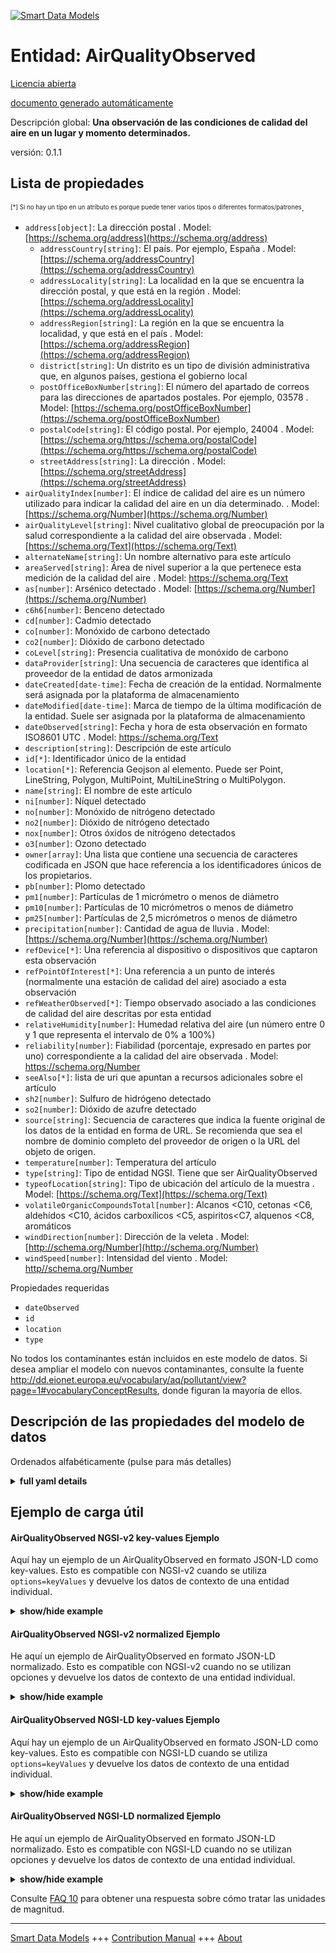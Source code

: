 <!-- 10-Header -->  
[![Smart Data Models](https://smartdatamodels.org/wp-content/uploads/2022/01/SmartDataModels_logo.png "Logo")](https://smartdatamodels.org)  
Entidad: AirQualityObserved  
===========================<!-- /10-Header -->  
<!-- 15-License -->  
[Licencia abierta](https://github.com/smart-data-models//dataModel.Environment/blob/master/AirQualityObserved/LICENSE.md)  
[documento generado automáticamente](https://docs.google.com/presentation/d/e/2PACX-1vTs-Ng5dIAwkg91oTTUdt8ua7woBXhPnwavZ0FxgR8BsAI_Ek3C5q97Nd94HS8KhP-r_quD4H0fgyt3/pub?start=false&loop=false&delayms=3000#slide=id.gb715ace035_0_60)  
<!-- /15-License -->  
<!-- 20-Description -->  
Descripción global: **Una observación de las condiciones de calidad del aire en un lugar y momento determinados.**  
versión: 0.1.1  
<!-- /20-Description -->  
<!-- 30-PropertiesList -->  

## Lista de propiedades  

<sup><sub>[*] Si no hay un tipo en un atributo es porque puede tener varios tipos o diferentes formatos/patrones</sub></sup>.  
- `address[object]`: La dirección postal  . Model: [https://schema.org/address](https://schema.org/address)	- `addressCountry[string]`: El país. Por ejemplo, España  . Model: [https://schema.org/addressCountry](https://schema.org/addressCountry)  
	- `addressLocality[string]`: La localidad en la que se encuentra la dirección postal, y que está en la región  . Model: [https://schema.org/addressLocality](https://schema.org/addressLocality)  
	- `addressRegion[string]`: La región en la que se encuentra la localidad, y que está en el país  . Model: [https://schema.org/addressRegion](https://schema.org/addressRegion)  
	- `district[string]`: Un distrito es un tipo de división administrativa que, en algunos países, gestiona el gobierno local    
	- `postOfficeBoxNumber[string]`: El número del apartado de correos para las direcciones de apartados postales. Por ejemplo, 03578  . Model: [https://schema.org/postOfficeBoxNumber](https://schema.org/postOfficeBoxNumber)  
	- `postalCode[string]`: El código postal. Por ejemplo, 24004  . Model: [https://schema.org/https://schema.org/postalCode](https://schema.org/https://schema.org/postalCode)  
	- `streetAddress[string]`: La dirección  . Model: [https://schema.org/streetAddress](https://schema.org/streetAddress)  
- `airQualityIndex[number]`: El índice de calidad del aire es un número utilizado para indicar la calidad del aire en un día determinado.  . Model: [https://schema.org/Number](https://schema.org/Number)- `airQualityLevel[string]`: Nivel cualitativo global de preocupación por la salud correspondiente a la calidad del aire observada  . Model: [https://schema.org/Text](https://schema.org/Text)- `alternateName[string]`: Un nombre alternativo para este artículo  - `areaServed[string]`: Área de nivel superior a la que pertenece esta medición de la calidad del aire  . Model: [https://schema.org/Text ](https://schema.org/Text )- `as[number]`: Arsénico detectado  . Model: [https://schema.org/Number](https://schema.org/Number)- `c6h6[number]`: Benceno detectado  - `cd[number]`: Cadmio detectado  - `co[number]`: Monóxido de carbono detectado  - `co2[number]`: Dióxido de carbono detectado  - `coLevel[string]`: Presencia cualitativa de monóxido de carbono  - `dataProvider[string]`: Una secuencia de caracteres que identifica al proveedor de la entidad de datos armonizada  - `dateCreated[date-time]`: Fecha de creación de la entidad. Normalmente será asignada por la plataforma de almacenamiento  - `dateModified[date-time]`: Marca de tiempo de la última modificación de la entidad. Suele ser asignada por la plataforma de almacenamiento  - `dateObserved[string]`: Fecha y hora de esta observación en formato ISO8601 UTC  . Model: [https://schema.org/Text ](https://schema.org/Text )- `description[string]`: Descripción de este artículo  - `id[*]`: Identificador único de la entidad  - `location[*]`: Referencia Geojson al elemento. Puede ser Point, LineString, Polygon, MultiPoint, MultiLineString o MultiPolygon.  - `name[string]`: El nombre de este artículo  - `ni[number]`: Níquel detectado  - `no[number]`: Monóxido de nitrógeno detectado  - `no2[number]`: Dióxido de nitrógeno detectado  - `nox[number]`: Otros óxidos de nitrógeno detectados  - `o3[number]`: Ozono detectado  - `owner[array]`: Una lista que contiene una secuencia de caracteres codificada en JSON que hace referencia a los identificadores únicos de los propietarios.  - `pb[number]`: Plomo detectado  - `pm1[number]`: Partículas de 1 micrómetro o menos de diámetro  - `pm10[number]`: Partículas de 10 micrómetros o menos de diámetro  - `pm25[number]`: Partículas de 2,5 micrómetros o menos de diámetro  - `precipitation[number]`: Cantidad de agua de lluvia  . Model: [https://schema.org/Number](https://schema.org/Number)- `refDevice[*]`: Una referencia al dispositivo o dispositivos que captaron esta observación  - `refPointOfInterest[*]`: Una referencia a un punto de interés (normalmente una estación de calidad del aire) asociado a esta observación  - `refWeatherObserved[*]`:  Tiempo observado asociado a las condiciones de calidad del aire descritas por esta entidad  - `relativeHumidity[number]`: Humedad relativa del aire (un número entre 0 y 1 que representa el intervalo de 0% a 100%)  - `reliability[number]`: Fiabilidad (porcentaje, expresado en partes por uno) correspondiente a la calidad del aire observada  . Model: [https://schema.org/Number ](https://schema.org/Number )- `seeAlso[*]`: lista de uri que apuntan a recursos adicionales sobre el artículo  - `sh2[number]`: Sulfuro de hidrógeno detectado  - `so2[number]`: Dióxido de azufre detectado  - `source[string]`: Secuencia de caracteres que indica la fuente original de los datos de la entidad en forma de URL. Se recomienda que sea el nombre de dominio completo del proveedor de origen o la URL del objeto de origen.  - `temperature[number]`: Temperatura del artículo  - `type[string]`: Tipo de entidad NGSI. Tiene que ser AirQualityObserved  - `typeofLocation[string]`: Tipo de ubicación del artículo de la muestra  . Model: [https://schema.org/Text](https://schema.org/Text)- `volatileOrganicCompoundsTotal[number]`: Alcanos <C10, cetonas <C6, aldehídos <C10, ácidos carboxílicos <C5, aspiritos<C7, alquenos <C8, aromáticos  - `windDirection[number]`: Dirección de la veleta  . Model: [http://schema.org/Number](http://schema.org/Number)- `windSpeed[number]`: Intensidad del viento  . Model: [http//schema.org/Number](http//schema.org/Number)<!-- /30-PropertiesList -->  
<!-- 35-RequiredProperties -->  
Propiedades requeridas  
- `dateObserved`  - `id`  - `location`  - `type`  <!-- /35-RequiredProperties -->  
<!-- 40-RequiredProperties -->  
No todos los contaminantes están incluidos en este modelo de datos. Si desea ampliar el modelo con nuevos contaminantes, consulte la fuente http://dd.eionet.europa.eu/vocabulary/aq/pollutant/view?page=1#vocabularyConceptResults, donde figuran la mayoría de ellos.  
<!-- /40-RequiredProperties -->  
<!-- 50-DataModelHeader -->  
## Descripción de las propiedades del modelo de datos  
Ordenados alfabéticamente (pulse para más detalles)  
<!-- /50-DataModelHeader -->  
<!-- 60-ModelYaml -->  
<details><summary><strong>full yaml details</strong></summary>    
```yaml  
AirQualityObserved:    
  description: An observation of air quality conditions at a certain place and time.    
  properties:    
    address:    
      description: The mailing address    
      properties:    
        addressCountry:    
          description: 'The country. For example, Spain'    
          type: string    
          x-ngsi:    
            model: https://schema.org/addressCountry    
            type: Property    
        addressLocality:    
          description: 'The locality in which the street address is, and which is in the region'    
          type: string    
          x-ngsi:    
            model: https://schema.org/addressLocality    
            type: Property    
        addressRegion:    
          description: 'The region in which the locality is, and which is in the country'    
          type: string    
          x-ngsi:    
            model: https://schema.org/addressRegion    
            type: Property    
        district:    
          description: 'A district is a type of administrative division that, in some countries, is managed by the local government'    
          type: string    
          x-ngsi:    
            type: Property    
        postOfficeBoxNumber:    
          description: 'The post office box number for PO box addresses. For example, 03578'    
          type: string    
          x-ngsi:    
            model: https://schema.org/postOfficeBoxNumber    
            type: Property    
        postalCode:    
          description: 'The postal code. For example, 24004'    
          type: string    
          x-ngsi:    
            model: https://schema.org/https://schema.org/postalCode    
            type: Property    
        streetAddress:    
          description: The street address    
          type: string    
          x-ngsi:    
            model: https://schema.org/streetAddress    
            type: Property    
        streetNr:    
          description: Number identifying a specific property on a public street    
          type: string    
          x-ngsi:    
            type: Property    
      type: object    
      x-ngsi:    
        model: https://schema.org/address    
        type: Property    
    airQualityIndex:    
      description: Air quality index is a number used to report the quality of the air on any given day    
      minimum: 0    
      type: number    
      x-ngsi:    
        model: https://schema.org/Number    
        type: Property    
    airQualityLevel:    
      description: Overall qualitative level of health concern corresponding to the air quality observed    
      minLength: 2    
      type: string    
      x-ngsi:    
        model: https://schema.org/Text    
        type: Property    
    alternateName:    
      description: An alternative name for this item    
      type: string    
      x-ngsi:    
        type: Property    
    areaServed:    
      description: Higher level area to which this air quality measurement belongs to    
      type: string    
      x-ngsi:    
        model: 'https://schema.org/Text '    
        type: Property    
    as:    
      description: Arsenic detected    
      minimum: 0    
      type: number    
      x-ngsi:    
        model: https://schema.org/Number    
        type: Property    
    c6h6:    
      description: Benzene detected    
      minimum: 0    
      type: number    
      x-ngsi:    
        type: Property    
    cd:    
      description: Cadmium detected    
      minimum: 0    
      type: number    
      x-ngsi:    
        type: Property    
    co:    
      description: Carbon Monoxide detected    
      minimum: 0    
      type: number    
      x-ngsi:    
        type: Property    
    co2:    
      description: Carbon Dioxide detected    
      minimum: 0    
      type: number    
      x-ngsi:    
        type: Property    
    coLevel:    
      description: Qualitative Carbon Monoxide presence    
      type: string    
      x-ngsi:    
        type: Property    
    dataProvider:    
      description: A sequence of characters identifying the provider of the harmonised data entity    
      type: string    
      x-ngsi:    
        type: Property    
    dateCreated:    
      description: Entity creation timestamp. This will usually be allocated by the storage platform    
      format: date-time    
      type: string    
      x-ngsi:    
        type: Property    
    dateModified:    
      description: Timestamp of the last modification of the entity. This will usually be allocated by the storage platform    
      format: date-time    
      type: string    
      x-ngsi:    
        type: Property    
    dateObserved:    
      description: The date and time of this observation in ISO8601 UTCformat    
      type: string    
      x-ngsi:    
        model: 'https://schema.org/Text '    
        type: Property    
    description:    
      description: A description of this item    
      type: string    
      x-ngsi:    
        type: Property    
    id:    
      anyOf:    
        - description: Identifier format of any NGSI entity    
          maxLength: 256    
          minLength: 1    
          pattern: ^[\w\-\.\{\}\$\+\*\[\]`|~^@!,:\\]+$    
          type: string    
          x-ngsi:    
            type: Property    
        - description: Identifier format of any NGSI entity    
          format: uri    
          type: string    
          x-ngsi:    
            type: Property    
      description: Unique identifier of the entity    
      x-ngsi:    
        type: Property    
    location:    
      description: 'Geojson reference to the item. It can be Point, LineString, Polygon, MultiPoint, MultiLineString or MultiPolygon'    
      oneOf:    
        - description: Geojson reference to the item. Point    
          properties:    
            bbox:    
              items:    
                type: number    
              minItems: 4    
              type: array    
            coordinates:    
              items:    
                type: number    
              minItems: 2    
              type: array    
            type:    
              enum:    
                - Point    
              type: string    
          required:    
            - type    
            - coordinates    
          title: GeoJSON Point    
          type: object    
          x-ngsi:    
            type: GeoProperty    
        - description: Geojson reference to the item. LineString    
          properties:    
            bbox:    
              items:    
                type: number    
              minItems: 4    
              type: array    
            coordinates:    
              items:    
                items:    
                  type: number    
                minItems: 2    
                type: array    
              minItems: 2    
              type: array    
            type:    
              enum:    
                - LineString    
              type: string    
          required:    
            - type    
            - coordinates    
          title: GeoJSON LineString    
          type: object    
          x-ngsi:    
            type: GeoProperty    
        - description: Geojson reference to the item. Polygon    
          properties:    
            bbox:    
              items:    
                type: number    
              minItems: 4    
              type: array    
            coordinates:    
              items:    
                items:    
                  items:    
                    type: number    
                  minItems: 2    
                  type: array    
                minItems: 4    
                type: array    
              type: array    
            type:    
              enum:    
                - Polygon    
              type: string    
          required:    
            - type    
            - coordinates    
          title: GeoJSON Polygon    
          type: object    
          x-ngsi:    
            type: GeoProperty    
        - description: Geojson reference to the item. MultiPoint    
          properties:    
            bbox:    
              items:    
                type: number    
              minItems: 4    
              type: array    
            coordinates:    
              items:    
                items:    
                  type: number    
                minItems: 2    
                type: array    
              type: array    
            type:    
              enum:    
                - MultiPoint    
              type: string    
          required:    
            - type    
            - coordinates    
          title: GeoJSON MultiPoint    
          type: object    
          x-ngsi:    
            type: GeoProperty    
        - description: Geojson reference to the item. MultiLineString    
          properties:    
            bbox:    
              items:    
                type: number    
              minItems: 4    
              type: array    
            coordinates:    
              items:    
                items:    
                  items:    
                    type: number    
                  minItems: 2    
                  type: array    
                minItems: 2    
                type: array    
              type: array    
            type:    
              enum:    
                - MultiLineString    
              type: string    
          required:    
            - type    
            - coordinates    
          title: GeoJSON MultiLineString    
          type: object    
          x-ngsi:    
            type: GeoProperty    
        - description: Geojson reference to the item. MultiLineString    
          properties:    
            bbox:    
              items:    
                type: number    
              minItems: 4    
              type: array    
            coordinates:    
              items:    
                items:    
                  items:    
                    items:    
                      type: number    
                    minItems: 2    
                    type: array    
                  minItems: 4    
                  type: array    
                type: array    
              type: array    
            type:    
              enum:    
                - MultiPolygon    
              type: string    
          required:    
            - type    
            - coordinates    
          title: GeoJSON MultiPolygon    
          type: object    
          x-ngsi:    
            type: GeoProperty    
      x-ngsi:    
        type: GeoProperty    
    name:    
      description: The name of this item    
      type: string    
      x-ngsi:    
        type: Property    
    ni:    
      description: Nickel detected    
      minimum: 0    
      type: number    
      x-ngsi:    
        type: Property    
    no:    
      description: Nitrogen monoxide detected    
      minimum: 0    
      type: number    
      x-ngsi:    
        type: Property    
    no2:    
      description: Nitrogen dioxide detected    
      minimum: 0    
      type: number    
      x-ngsi:    
        type: Property    
    nox:    
      description: Other Nitrogen oxides detected    
      minimum: 0    
      type: number    
      x-ngsi:    
        type: Property    
    o3:    
      description: Ozone detected    
      minimum: 0    
      type: number    
      x-ngsi:    
        type: Property    
    owner:    
      description: A List containing a JSON encoded sequence of characters referencing the unique Ids of the owner(s)    
      items:    
        anyOf:    
          - description: Identifier format of any NGSI entity    
            maxLength: 256    
            minLength: 1    
            pattern: ^[\w\-\.\{\}\$\+\*\[\]`|~^@!,:\\]+$    
            type: string    
            x-ngsi:    
              type: Property    
          - description: Identifier format of any NGSI entity    
            format: uri    
            type: string    
            x-ngsi:    
              type: Property    
        description: Unique identifier of the entity    
        x-ngsi:    
          type: Property    
      type: array    
      x-ngsi:    
        type: Property    
    pb:    
      description: Lead detected    
      minimum: 0    
      type: number    
      x-ngsi:    
        type: Property    
    pm1:    
      description: Particulate matter 1 micrometers or less in diameter    
      type: number    
      x-ngsi:    
        type: Property    
    pm10:    
      description: Particulate matter 10 micrometers or less in diameter    
      minimum: 0    
      type: number    
      x-ngsi:    
        type: Property    
    pm25:    
      description: Particulate matter 2.5 micrometers or less in diameter    
      minimum: 0    
      type: number    
      x-ngsi:    
        type: Property    
    precipitation:    
      description: Amount of water rain    
      minimum: 0    
      type: number    
      x-ngsi:    
        model: https://schema.org/Number    
        type: Property    
        units: Liters per square meter    
    refDevice:    
      anyOf:    
        - description: Identifier format of any NGSI entity    
          maxLength: 256    
          minLength: 1    
          pattern: ^[\w\-\.\{\}\$\+\*\[\]`|~^@!,:\\]+$    
          type: string    
          x-ngsi:    
            type: Property    
        - description: Identifier format of any NGSI entity    
          format: uri    
          type: string    
          x-ngsi:    
            type: Property    
      description: A reference to the device(s) which captured this observation    
      x-ngsi:    
        type: Relationship    
    refPointOfInterest:    
      anyOf:    
        - description: Identifier format of any NGSI entity    
          maxLength: 256    
          minLength: 1    
          pattern: ^[\w\-\.\{\}\$\+\*\[\]`|~^@!,:\\]+$    
          type: string    
          x-ngsi:    
            type: Property    
        - description: Identifier format of any NGSI entity    
          format: uri    
          type: string    
          x-ngsi:    
            type: Property    
      description: A reference to a point of interest (usually an air quality station) associated to this observation    
      x-ngsi:    
        type: Relationship    
    refWeatherObserved:    
      anyOf:    
        - description: Identifier format of any NGSI entity    
          maxLength: 256    
          minLength: 1    
          pattern: ^[\w\-\.\{\}\$\+\*\[\]`|~^@!,:\\]+$    
          type: string    
          x-ngsi:    
            type: Property    
        - description: Identifier format of any NGSI entity    
          format: uri    
          type: string    
          x-ngsi:    
            type: Property    
      description: ' Weather observed associated to the air quality conditions described by this entity'    
      x-ngsi:    
        type: Relationship    
    relativeHumidity:    
      description: Relative Humidity of the air (a number between 0 and 1 representing the range of 0% to 100%)    
      maximum: 1    
      minimum: 0    
      type: number    
      x-ngsi:    
        type: Property    
    reliability:    
      description: 'Reliability (percentage, expressed in parts per one) corresponding to the air quality observed'    
      maximum: 1.0    
      minimum: 0    
      type: number    
      x-ngsi:    
        model: 'https://schema.org/Number '    
        type: Property    
    seeAlso:    
      description: list of uri pointing to additional resources about the item    
      oneOf:    
        - items:    
            format: uri    
            type: string    
          minItems: 1    
          type: array    
        - format: uri    
          type: string    
      x-ngsi:    
        type: Property    
    sh2:    
      description: Hydrogen sulfide detected    
      minimum: 0    
      type: number    
      x-ngsi:    
        type: Property    
    so2:    
      description: Sulfur dioxide detected    
      minimum: 0    
      type: number    
      x-ngsi:    
        type: Property    
    source:    
      description: 'A sequence of characters giving the original source of the entity data as a URL. Recommended to be the fully qualified domain name of the source provider, or the URL to the source object'    
      type: string    
      x-ngsi:    
        type: Property    
    temperature:    
      description: Temperature of the item    
      type: number    
      x-ngsi:    
        type: Property    
    type:    
      description: NGSI Entity type. It has to be AirQualityObserved    
      enum:    
        - AirQualityObserved    
      type: string    
      x-ngsi:    
        type: Property    
    typeofLocation:    
      description: Type of location of the sampled item    
      enum:    
        - indoor    
        - outdoor    
      type: string    
      x-ngsi:    
        model: https://schema.org/Text    
        type: Property    
    volatileOrganicCompoundsTotal:    
      description: 'Alkanes <C10, ketones <C6, aldehydes <C10, carboxylic acids <C5, aspirits<C7, Alkenes <C8, Aromatics'    
      minimum: 0    
      type: number    
      x-ngsi:    
        type: Property    
    windDirection:    
      description: Direction of the weather vane    
      maximum: 180    
      minimum: -180    
      type: number    
      x-ngsi:    
        model: http://schema.org/Number    
        type: Property    
    windSpeed:    
      description: Intensity of the wind    
      minimum: 0    
      type: number    
      x-ngsi:    
        model: http//schema.org/Number    
        type: Property    
  required:    
    - id    
    - type    
    - dateObserved    
    - location    
  type: object    
  x-derived-from: ""    
  x-disclaimer: 'Redistribution and use in source and binary forms, with or without modification, are permitted  provided that the license conditions are met. Copyleft (c) 2022 Contributors to Smart Data Models Program'    
  x-license-url: https://github.com/smart-data-models/dataModel.Environment/blob/master/AirQualityObserved/LICENSE.md    
  x-model-schema: https://smart-data-models.github.io/dataModel.Environment/AirQualityObserved/schema.json    
  x-model-tags: ""    
  x-version: 0.1.1    
```  
</details>    
<!-- /60-ModelYaml -->  
<!-- 70-MiddleNotes -->  
<!-- /70-MiddleNotes -->  
<!-- 80-Examples -->  
## Ejemplo de carga útil  
#### AirQualityObserved NGSI-v2 key-values Ejemplo  
Aquí hay un ejemplo de un AirQualityObserved en formato JSON-LD como key-values. Esto es compatible con NGSI-v2 cuando se utiliza `options=keyValues` y devuelve los datos de contexto de una entidad individual.  
<details><summary><strong>show/hide example</strong></summary>    
```json  
{  
  "id": "Madrid-AmbientObserved-28079004-2016-03-15T11:00:00",  
  "type": "AirQualityObserved",  
  "address": {  
    "addressCountry": "ES",  
    "addressLocality": "Madrid",  
    "streetAddress": "Plaza de España"  
  },  
  "dateObserved": "2016-03-15T11:00:00/2016-03-15T12:00:00",  
  "areaServed": "Brooklands",  
  "location": {  
    "type": "Point",  
    "coordinates": [-3.712247222222222, 40.423852777777775]  
  },  
  "source": "http://datos.madrid.es",  
  "typeOfLocation": "outdoor",  
  "precipitation": 0,  
  "relativeHumidity": 0.54,  
  "temperature": 12.2,  
  "windDirection": 176,  
  "windSpeed": 0.64,  
  "airQualityLevel": "moderate",  
  "airQualityIndex": 65,  
  "reliability": 0.7,  
  "co": 500,  
  "no": 45,  
  "co2": 69,  
  "nox": 139,  
  "so2": 11,  
  "coLevel": "moderate",  
  "refPointOfInterest": "28079004-Pza.deEspanya"  
}  
```  
</details>  
#### AirQualityObserved NGSI-v2 normalized Ejemplo  
He aquí un ejemplo de AirQualityObserved en formato JSON-LD normalizado. Esto es compatible con NGSI-v2 cuando no se utilizan opciones y devuelve los datos de contexto de una entidad individual.  
<details><summary><strong>show/hide example</strong></summary>    
```json  
{  
  "id": "Madrid-AmbientObserved-28079004-2016-03-15T11:00:00",  
  "type": "AirQualityObserved",  
  "dateObserved": {  
    "type": "date-time",  
    "value": "2016-03-15T11:00:00/2016-03-15T12:00:00"  
  },  
  "areaServed": {  
    "type": "string",  
    "value": "Brooklands"  
  },  
  "airQualityLevel": {  
    "type": "string",  
    "value": "moderate"  
  },  
  "co": {  
    "type": "number",  
    "value": 500,  
    "metadata": {  
      "unitCode": {  
        "value": "GP"  
      }  
    }  
  },  
  "temperature": {  
    "type": "number",  
    "value": 12.2  
  },  
  "no": {  
    "type": "number",  
    "value": 45,  
    "metadata": {  
      "unitCode": {  
        "value": "GQ"  
      }  
    }  
  },  
  "refPointOfInterest": {  
    "type": "Relationship",  
    "value": "28079004-Pza.deEspanya"  
  },  
  "windDirection": {  
    "type": "number",  
    "value": 186  
  },  
  "source": {  
    "type": "string",  
    "value": "http://datos.madrid.es"  
  },  
  "windSpeed": {  
    "type": "number",  
    "value": 0.64  
  },  
  "so2": {  
    "type": "number",  
    "value": 11,  
    "metadata": {  
      "unitCode": {  
        "value": "GQ"  
      }  
    }  
  },  
  "nox": {  
    "type": "number",  
    "value": 139,  
    "metadata": {  
      "unitCode": {  
        "value": "GQ"  
      }  
    }  
  },  
  "location": {  
    "type": "geo:json",  
    "value": {  
      "type": "Point",  
      "coordinates": [  
        -3.712247222222222,   
        40.423852777777775  
      ]  
    }  
  },  
  "typeOfLocation": {  
    "type": "string",  
    "value": "outdoor"  
  },  
  "airQualityIndex": {  
    "type": "number",  
    "value": 65  
  },  
  "address": {  
    "type": "PostalAddress",  
    "value": {  
      "addressCountry": "ES",  
      "addressLocality": "Madrid",  
      "streetAddress": "Plaza de Espa\u00f1a"  
    }  
  },  
  "reliability": {  
    "type": "number",  
    "value": 0.7  
  },  
  "relativeHumidity": {  
    "type": "number",   
    "value": 0.54  
  },  
  "precipitation": {  
    "type": "number",  
    "value": 0  
  },  
  "no2": {  
    "type": "number",  
    "value": 69,  
    "metadata": {  
      "unitCode": {  
        "value": "GQ"  
      }  
    }  
  },  
  "coLevel": {  
    "type": "string",  
    "value": "moderate"  
  }  
}  
```  
</details>  
#### AirQualityObserved NGSI-LD key-values Ejemplo  
Aquí hay un ejemplo de un AirQualityObserved en formato JSON-LD como key-values. Esto es compatible con NGSI-LD cuando se utiliza `options=keyValues` y devuelve los datos de contexto de una entidad individual.  
<details><summary><strong>show/hide example</strong></summary>    
```json  
{  
  "id": "urn:ngsi-ld:AirQualityObserved:Madrid-AmbientObserved-28079004-2016-03-15T11:00:00",  
  "type": "AirQualityObserved",  
  "co": 500,  
  "coLevel": "moderate",  
  "no": 45,  
  "no2": 69,  
  "nox": 139,  
  "so2": 11,  
  "address": {  
      "addressCountry": "ES",  
      "addressLocality": "Madrid",  
      "streetAddress": "Plaza de Espa\u00f1a",  
      "type": "PostalAddress"  
  },  
  "airQualityIndex": 65,  
  "airQualityLevel": "moderate",  
  "areaServed": "Brooklands",  
  "dateObserved": "2016-03-15T11:00:00/2016-03-15T12:00:00",  
  "location": {  
      "coordinates": [  
          -3.712247222222222,  
          40.423852777777775  
      ],  
      "type": "Point"  
  },  
  "precipitation": 0,  
  "refPointOfInterest": "urn:ngsi-ld:PointOfInterest:28079004-Pza.deEspanya",  
  "relativeHumidity": 0.54,  
  "reliability": 0.7,  
  "source": "http://datos.madrid.es",  
  "temperature": 12.2,  
  "typeOfLocation": "outdoor",  
  "windDirection": 186,  
  "windSpeed": 0.64,  
  "@context": [  
      "https://raw.githubusercontent.com/smart-data-models/dataModel.Environment/master/context.jsonld"  
  ]  
}  
```  
</details>  
#### AirQualityObserved NGSI-LD normalized Ejemplo  
He aquí un ejemplo de AirQualityObserved en formato JSON-LD normalizado. Esto es compatible con NGSI-LD cuando no se utilizan opciones y devuelve los datos de contexto de una entidad individual.  
<details><summary><strong>show/hide example</strong></summary>    
```json  
{  
  "id": "urn:ngsi-ld:AirQualityObserved:Madrid-AmbientObserved-28079004-2016-03-15T11:00:00",  
  "type": "AirQualityObserved",  
  "co": {  
      "type": "Property",  
      "value": 500,  
      "unitCode": "GP"  
  },  
  "coLevel": {  
      "type": "Property",  
      "value": "moderate"  
  },  
  "no": {  
      "type": "Property",  
      "value": 45,  
      "unitCode": "GQ"  
  },  
  "no2": {  
      "type": "Property",  
      "value": 69,  
      "unitCode": "GQ"  
  },  
  "nox": {  
      "type": "Property",  
      "value": 139,  
      "unitCode": "GQ"  
  },  
  "so2": {  
      "type": "Property",  
      "value": 11,  
      "unitCode": "GQ"  
  },  
  "address": {  
      "type": "Property",  
      "value": {  
          "addressCountry": "ES",  
          "addressLocality": "Madrid",  
          "streetAddress": "Plaza de Espa\u00f1a",  
          "type": "PostalAddress"  
      }  
  },  
  "airQualityIndex": {  
      "type": "Property",  
      "value": 65  
  },  
  "airQualityLevel": {  
      "type": "Property",  
      "value": "moderate"  
  },  
  "areaServed": {  
      "type": "Property",  
      "value": "Brooklands"  
  },  
  "dateObserved": {  
      "type": "Property",  
      "value": "2016-03-15T11:00:00/2016-03-15T12:00:00"  
  },  
  "location": {  
      "type": "GeoProperty",  
      "value": {  
          "type": "Point",  
          "coordinates": [  
              -3.712247222222222,  
              40.423852777777775  
          ]  
      }  
  },  
  "precipitation": {  
      "type": "Property",  
      "value": 0  
  },  
  "refPointOfInterest": {  
      "type": "Relationship",  
      "object": "urn:ngsi-ld:PointOfInterest:28079004-Pza.deEspanya"  
  },  
  "relativeHumidity": {  
      "type": "Property",  
      "value": 0.54  
  },  
  "reliability": {  
      "type": "Property",  
      "value": 0.7  
  },  
  "source": {  
      "type": "Property",  
      "value": "http://datos.madrid.es"  
  },  
  "temperature": {  
      "type": "Property",  
      "value": 12.2  
  },  
  "typeOfLocation": {  
      "type": "Property",  
      "value": "outdoor"  
  },  
  "windDirection": {  
      "type": "Property",  
      "value": 186  
  },  
  "windSpeed": {  
      "type": "Property",  
      "value": 0.64  
  },  
  "@context": [  
      "https://raw.githubusercontent.com/smart-data-models/dataModel.Environment/master/context.jsonld"  
  ]  
}  
```  
</details><!-- /80-Examples -->  
<!-- 90-FooterNotes -->  
<!-- /90-FooterNotes -->  
<!-- 95-Units -->  
Consulte [FAQ 10](https://smartdatamodels.org/index.php/faqs/) para obtener una respuesta sobre cómo tratar las unidades de magnitud.  
<!-- /95-Units -->  
<!-- 97-LastFooter -->  
---  
[Smart Data Models](https://smartdatamodels.org) +++ [Contribution Manual](https://bit.ly/contribution_manual) +++ [About](https://bit.ly/Introduction_SDM)<!-- /97-LastFooter -->  
